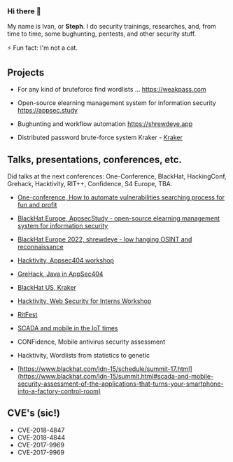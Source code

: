 ### Hi there 👋

My name is Ivan, or **Steph**. I do security trainings, researches, and, from time to time, some bughunting, pentests, and other security stuff.

⚡ Fun fact: I'm not a cat.


## Projects

- For any kind of bruteforce find wordlists ... https://weakpass.com

- Open-source elearning management system for information security https://appsec.study

- Bughunting and workflow automation https://shrewdeye.app

- Distributed password brute-force system Kraker - [Kraker](https://github.com/zzzteph/kraker)


## Talks, presentations, conferences, etc.

Did talks at the next conferences: One-Conference, BlackHat, HackingConf, Grehack, Hacktivity, RIT++, Confidence, S4 Europe, TBA.


- [One-conference, How to automate vulnerabilities searching process for fun and profit](https://one-conference.nl/sessie/11-40/how-to-automate-vulnerabilities-searching-process-for-fun-and-profit/)

- [BlackHat Europe, AppsecStudy - open-source elearning management system for information security](https://www.blackhat.com/eu-22/arsenal/schedule/index.html#appsecstudy---open-source-elearning-management-system-for-information-security-28991)

- [BlackHat Europe 2022, shrewdeye - low hanging OSINT and reconnaissance](https://www.blackhat.com/eu-22/arsenal/schedule/index.html#appsecstudy---open-source-elearning-management-system-for-information-security-28991)

- [Hacktivity, Appsec404 workshop](https://2021.hacktivity.com/index.php/speakers/ivan-iushkevich/)

- [GreHack, Java in AppSec404](https://grehack.fr/2021/workshops#javasec)

- [BlackHat US, Kraker](https://www.blackhat.com/us-21/arsenal/schedule/index.html#kraker-24076)

- [Hacktivity, Web Security for Interns Workshop](https://2022.hacktivity.com/index.php/workshop-sessions-announced-for-hacktivity2020/)

- [RitFest](https://ritfest.ru/2020/abstracts/6868)

- [SCADA and mobile in the IoT times](https://www.slideshare.net/proidea_conferences/confidence-2017-scada-and-mobile-in-the-iot-times-ivan-yushkievich-alexander-bolshev)

- CONFidence, Mobile antivirus security assessment

- Hacktivity, Wordlists from statistics to genetic

- [https://www.blackhat.com/ldn-15/schedule/summit-17.html](https://www.blackhat.com/ldn-15/summit.html#scada-and-mobile-security-assessment-of-the-applications-that-turns-your-smartphone-into-a-factory-control-room)


## CVE's (sic!)

- CVE-2018-4847
- CVE-2018-4844
- CVE-2017-9969
- CVE-2017-9969
